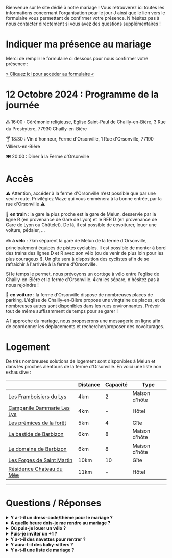 <link href="style.css" rel="stylesheet">

Bienvenue sur le site dédié à notre mariage ! Vous retrouverez ici toutes les informations concernant l'organisation pour le jour J ainsi que le lien vers le formulaire vous permettant de confirmer votre présence. N'hésitez pas à nous contacter directement si vous avez des questions supplémentaires !

# Indiquer ma présence au mariage

Merci de remplir le formulaire ci dessous pour nous confirmer votre présence : 

<a class="center" href="https://framaforms.org/madeline-et-etienne-se-marient-1712655277">» Cliquez ici pour accéder au formulaire «</a>

# 12 Octobre 2024 : Programme de la journée 

⛪️ 16:00 : Cérémonie religieuse, Eglise Saint-Paul de Chailly-en-Bière, 3 Rue du Presbytère, 77930 Chailly-en-Bière

🍸 18:30 : Vin d'honneur, Ferme d'Orsonville, 1 Rue d'Orsonville, 77190 Villiers-en-Bière

 🍽 20:00 : Dîner à la Ferme d'Orsonville

# Accès

⚠️ Attention, accéder à la ferme d'Orsonville n’est possible que par une seule route. Privilégiez Waze qui vous emmènera à la bonne entrée, par la rue d'Orsonville ⚠️

🚋 **en train** : la gare la plus proche est la gare de Melun, desservie par la ligne R (en provenance de Gare de Lyon) et le RER D (en provenance de Gare de Lyon ou Châtelet). De là, il est possible de covoiturer, louer une voiture, pédaler, ... 

🚲 **à vélo** : 7km séparent la gare de Melun de la ferme d'Orsonville, principalement équipés de pistes cyclables. Il est possible de monter à bord des trains des lignes D et R avec son vélo (ou de venir de plus loin pour les plus courageux !). Un gîte sera à disposition des cyclistes afin de se rafraichir à l'arrivée à la ferme d'Orsonville. 

Si le temps le permet, nous prévoyons un cortège à vélo entre l'eglise de Chailly-en-Bière et la ferme d'Orsonville. 4km les sépare, n'hésitez pas à nous rejoindre !

🚗 **en voiture** : la ferme d'Orsonville dispose de nombreuses places de parking. L'église de Chailly-en-Bière propose une vingtaine de places, et de nombreuses autres sont disponibles dans les rues environnantes. Prévoir tout de même suffisamment de temps pour se garer !

A l'approche du mariage, nous proposerons une messagerie en ligne afin de coordonner les déplacements et rechercher/proposer des covoiturages. 

# Logement

De très nombreuses solutions de logement sont disponibles à Melun et dans les proches alentours de la ferme d'Orsonville. En voici une liste non exhaustive : 

| | **Distance** | **Capacité**|**Type**|
| ----------- | ----------- |----------- |----------- |
| [Les Framboisiers du Lys](https://www.chambres-hotes.fr/chambres-hotes_les-framboisiers-du-lys_dammarie-les-lys_42861.htm) | 4km |2| Maison d'hôte|
| [Campanile Dammarie Les Lys](https://melun-sud-dammarie-les-lys.campanile.com/fr-fr/#L'H%C3%B4tel) | 4km |-| Hôtel|
| [Les prémices de la forêt](https://www.gites-de-france.com/fr/ile-de-france/seine-et-marne/les-premices-de-la-foret-77g10240?from=2024-10-12&to=2024-10-13&adults=2&children=0&infants=0) | 5km |4| Gîte|
| [La bastide de Barbizon](https://www.labastidebarbizon.fr/nos-chambres) | 6km |8| Maison d'hôte|
| [Le domaine de Barbizon](https://www.chambres-hotes.fr/chambres-hotes_le-domaine-de-barbizon_saint-martin-en-biere_h2168247.htm) | 6km |8| Maison d'hôte|
| [Les Forges de Saint Martin](https://www.gites-de-france.com/fr/ile-de-france/seine-et-marne/les-forges-de-saint-martin-77g194?adults=2&children=0&infants=0) | 10km  | 10 | Gîte|
| [Résidence Chateau du Mée](https://www.rcdm.fr/fr/) | 11km  | - | Hôtel|

---

# Questions / Réponses

 <details>
<summary> <strong> Y a-t-il un dress-code/thème pour le mariage ?</strong> </summary>
   <br>
Non, il n’y a pas de thème spécifique, toutes les couleurs sont les bienvenues. <br>
 <br>

</details>

 <details>
<summary> <strong>A quelle heure dois-je me rendre au mariage ?</strong> </summary>
   <br>
La cérémonie commence à 16h, rendez-vous à 15h45 devant l'église de Chailly-en-Bière. <br>
 <br>

</details>

<details>
  <summary><strong>Où puis-je louer un vélo ?</strong></summary>
  <br>
  Vous souhaitez rejoindre le cortège à vélo mais ne possédez pas de monture ? Vous pouvez louer un vélo à proximité de la gare de Melun (contacter <a href="https://melivelo.melunvaldeseine.fr/accueil">Mélivélo Melun</a>). Quelques vélos sont également disponibles à la ferme d'Orsonville, si vous êtes intéressés, n'hésitez pas à nous le signaler.  <br>
  <br>
</details>

 <details>
<summary><strong>Puis-je inviter un +1 ?</strong></summary>
   <br>
   Malheureusement ce n’est pas possible. Notre lieu de mariage peut accueillir un nombre limité de personnes pour le dîner, donc nous ne pouvons pas accepter de +1. Merci pour votre compréhension ! <br>
 <br>

</details>


  
<details>
<summary> <strong>Y a-t-il des navettes pour rentrer ?</strong></summary>
  <br>
Il n’y aura pas de taxi-navettes à disposition, mais Melun et ses environs sont bien desservis en taxi et Uber. <br>
 <br>

</details>

<details>
<summary> <strong>Y aura-t-il des baby-sitters ?</strong> </summary>
  <br>
Deux baby-sitters sur place permettront aux petits et aux grands de profiter au maximum de la soirée. <br>
 <br>

</details>
  

  
<details>
<summary>  <strong>Y a-t-il une liste de mariage ?</strong> </summary>
  <br>
Si vous souhaitez nous offrir un cadeau de mariage, une urne sera à votre disposition sur le lieu de la réception. Vous pouvez également nous faire un virement sur un des deux RIB suivants : <a href="[https://melivelo.melunvaldeseine.fr/accueil](https://drive.google.com/drive/folders/1HPk02tV3MT4r2oPQ4xR8Ho3P3A6JIk-H?usp=drive_link)">Lien vers nos RIB</a>
 
Cette cagnotte nous servira à compléter notre joli service de vaisselle en céramique et nos ustensiles de cuisine, à prendre des cours de salsa, à nous acheter des bouchons d'oreilles sur mesure afin de continuer la musique en toute sécurité, ... entre autres 🙂 <br>
 <br>

</details>
  
